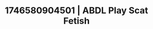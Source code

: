 ---
categories:
- AI-generated
- Morning seduction
- Raw connection
- Gender-fluid lovers
- Dreamy pleasure
- ASMR
- Morning after
- Cosplay
image: /assets/images/1746580904501.jpg
layout: post
seo:
  description: Featured content with artistic Scat Fetish, ABDL Play. HD images available.
  keywords: Scat Fetish, ABDL Play
  og_image: /assets/images/1746580904501.jpg
  schema_type: VisualArtwork
tags:
- ABDL Play
- '#1746580904501'
- Scat Fetish
title: 1746580904501 | ABDL Play Scat Fetish
---